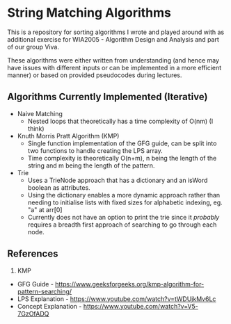 # String Matching Algorithms

This is a repository for sorting algorithms I wrote and played around with as additional exercise for WIA2005 - Algorithm Design and Analysis and part of our group Viva.

These algorithms were either written from understanding (and hence may have issues with different inputs or can be implemented in a more efficient manner) or based on provided pseudocodes during lectures.

## Algorithms Currently Implemented (Iterative)

- Naive Matching
  - Nested loops that theoretically has a time complexity of O(nm) (I think)
- Knuth Morris Pratt Algorithm (KMP)
  - Single function implementation of the GFG guide, can be split into two functions to handle creating the LPS array.
  - Time complexity is theoretically O(n+m), n being the length of the string and m being the length of the pattern.
- Trie
  - Uses a TrieNode approach that has a dictionary and an isWord boolean as attributes.
  - Using the dictionary enables a more dynamic approach rather than needing to initialise lists with fixed sizes for alphabetic indexing, eg. "a" at arr[0]
  - Currently does not have an option to print the trie since it _probably_ requires a breadth first approach of searching to go through each node.

## References

1. KMP

- GFG Guide - https://www.geeksforgeeks.org/kmp-algorithm-for-pattern-searching/
- LPS Explanation - https://www.youtube.com/watch?v=tWDUjkMv6Lc
- Concept Explanation - https://www.youtube.com/watch?v=V5-7GzOfADQ
